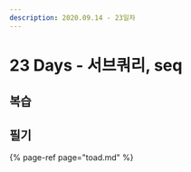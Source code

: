 ```yaml
---
description: 2020.09.14 - 23일차
---
```


# 23 Days - 서브쿼리, seq

## 복습

## 필기

{% page-ref page="toad.md" %}





